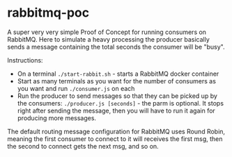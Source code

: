 # rabbitmq-poc
A super very very simple Proof of Concept for running consumers on RabbitMQ. Here to simulate a heavy processing the producer basically sends a message containing the total seconds the consumer will be "busy".

Instructions:
- On a terminal `./start-rabbit.sh` - starts a RabbitMQ docker container
- Start as many terminals as you want for the number of consumers as you want and run `./consumer.js` on each
- Run the producer to send messages so that they can be picked up by the consumers: `./producer.js [seconds]` - the parm is optional. It stops right after sending the message, then you will have to run it again for producing more messages.

The default routing message configuration for RabbitMQ uses Round Robin, meaning the first consumer to connect to it will receives the first msg, then the second to connect gets the next msg, and so on.

